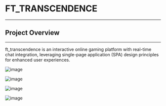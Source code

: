# FT_TRANSCENDENCE
---
## Project Overview
---

ft_transcendence is an interactive online gaming platform with real-time chat integration, leveraging single-page application (SPA) design principles for enhanced user experiences.

![image](assets/Landing_Page.png)

![image](assets/Chat_Page.png)

![image](assets/Game_Page.png)

![image](assets/User_Page.png)

